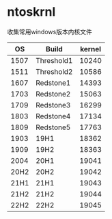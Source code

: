# ntoskrnl
收集常用windows版本内核文件

| OS  | Build	      |	kernel |
| --  | ------------|--------|
|1507	| Threshold1	| 10240	 |
|1511	| Threshold2  | 10586  |	
|1607	| Redstone1 	| 14393	 |
|1703	| Redstone2	  | 15063	 |
|1709	| Redstone3   | 16299	 |
|1803	| Redstone4	  | 17134	 |
|1809	| Redstone5	  | 17763	 |
|1903	| 19H1	      | 18362	 |
|1909	| 19H2		    | 18363	 |
|2004	| 20H1	  	  | 19041	 |
|20H2	| 20H2	      | 19042	 |
|21H1	| 21H1	  	  | 19043	 |
|21H2	| 21H2	  	  | 19044	 |
|22H2	| 22H2	  	  | 19045	 |



